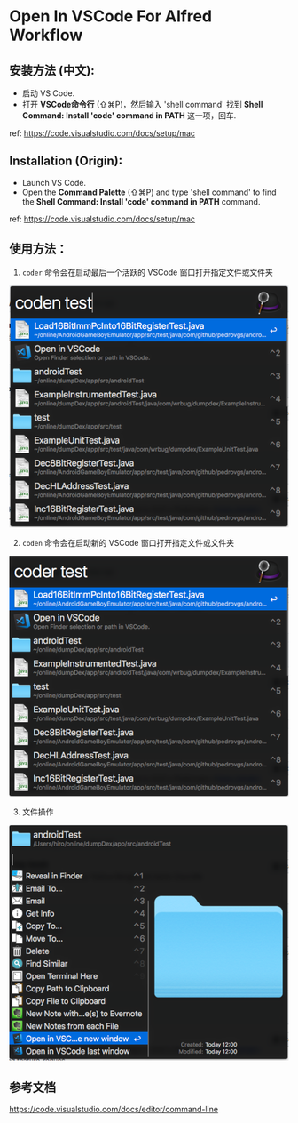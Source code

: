 # Open In VSCode For Alfred Workflow

## 安装方法 (中文):

* 启动 VS Code.
* 打开 **VSCode命令行** (⇧⌘P)，然后输入 'shell command' 找到 **Shell Command: Install 'code' command in PATH** 这一项，回车.

ref: https://code.visualstudio.com/docs/setup/mac

## Installation (Origin):

* Launch VS Code.
* Open the **Command Palette** (⇧⌘P) and type 'shell command' to find the **Shell Command: Install 'code' command in PATH** command.

ref: https://code.visualstudio.com/docs/setup/mac

## 使用方法：

1. `coder` 命令会在启动最后一个活跃的 VSCode 窗口打开指定文件或文件夹

![](pic1.png)

2. `coden` 命令会在启动新的 VSCode 窗口打开指定文件或文件夹

![](pic2.png)

3. 文件操作

![](pic3.png)

## 参考文档

https://code.visualstudio.com/docs/editor/command-line
